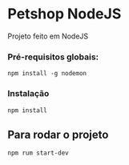 # Petshop NodeJS

Projeto feito em NodeJS

### Pré-requisitos globais:
`npm install -g nodemon`

### Instalação
`npm install`

## Para rodar o projeto
`npm rum start-dev`